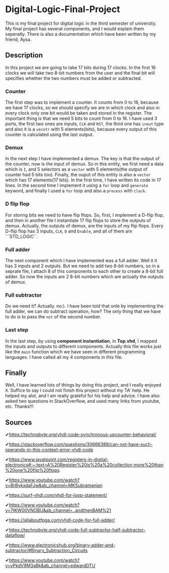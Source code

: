 # Digital-Logic-Final-Project
This is my final project for digital logic in the third semester of university. My final project has several components, and I would explain them seperatly. There is also a documentation which have been written by my friend, Aysa.
## Description
In this project we are going to take 17 bits during 17 clocks. In the first 16 clocks we will take two 8-bit numbers from the user and the final bit will specifies whether the two numbers must be added or subtracted.
### Counter
The first step was to implement a counter. It counts from 0 to 16, because we have 17 clocks, so we should specify we are in which clock and also in every clock only one bit would be taken and stored in the register. The important thing is that we need 5 bits to count from 0 to 16. I have used 3 ports, the first two ones are inputs, ```CLK``` and ```RST```, the third one has ```inout``` type and also it is a ```vecotr``` with 5 elements(bits), because every output of this counter is calculated using the last output.
### Demux
In the next step I have implemented a demux. The key is that the output of the counter, now is the input of demux. So in this entity, we first need a data which is ```I```, and 5 selectors as a ```vector``` with 5 elements(the output of counter had 5 bits too). Finally, the ouput of this entity is also a ```vector``` which has 17 elements(17 bits).
In the first time, I have written its code in 17 lines. In the second time I implement it using a ```for``` loop and ```generate``` keyword, and finally I used a ```for``` loop and also a ```process``` with ```clock```.
### D flip flop
For storing bits we need to have flip flops. So, first, I implement a D-flip flop, and then in another file I instantiate 17 flip flops to store the outputs of demux. Actually, the outputs of demux, are the inputs of my flip flops. Every D-flip flop has 3 inputs, ```CLK```, ```D``` and ```Enable```, and all of them are ```STD_LOGIC``.
### Full adder
The next component which I have implemented was a full adder. Well it it has 3 inputs and 2 outputs. But we need to add two 8-bit numbers, so in a seprate file, I attach 8 of this components to each other to create a 8-bit full adder. So now the inputs are 2 8-bit numbers which are actually the outputs of demux.
### Full subtractor
Do we need it? Actually. no:). I have been told that onle by implementing the full adder, we can do subtract operation, how? The only thing that we have to do is to pass the ```not``` of the second number.
### Last step
In the last step, by using **component instantiation**, in __Top.vhd__, I mapped the inputs and outputs to different components. Actually this file works just like the ```main``` function which we have seen in different programming languages. I have called all my 4 components in this file.

## Finally
Well, I have learned lots of things by doing this project, and I really enjoyed it. Suffice to say I could not finish this project without my TA' help. He helped my alot, and I am really grateful for his help and advice. I have also asked two questions in StackOverflow, and used many links from youtube, etc. 
Thanks!!!
## Sources
✔https://technobyte.org/vhdl-code-synchronous-upcounter-behavioral/

✔https://stackoverflow.com/questions/30666389/can-not-have-such-operands-in-this-context-error-vhdl-code

✔https://www.javatpoint.com/registers-in-digital-electronics#:~:text=A%20Register%20is%20a%20collection,more%20than%20one%20flip%20flops.

✔https://www.youtube.com/watch?v=BrBykxdaFJw&ab_channel=MKSubramanian

✔https://surf-vhdl.com/vhdl-for-loop-statement/

✔https://www.youtube.com/watch?v=7tKW00VNOBU&ab_channel=..andthenBAM%21

✔https://allaboutfpga.com/vhdl-code-for-full-adder/

✔https://technobyte.org/vhdl-code-full-subtractor-half-subtractor-dataflow/

✔https://www.electronicshub.org/binary-adder-and-subtractor/#Binary_Subtraction_Circuits

✔https://www.youtube.com/watch?v=vPkdV9M3aBk&ab_channel=edwardDTU




